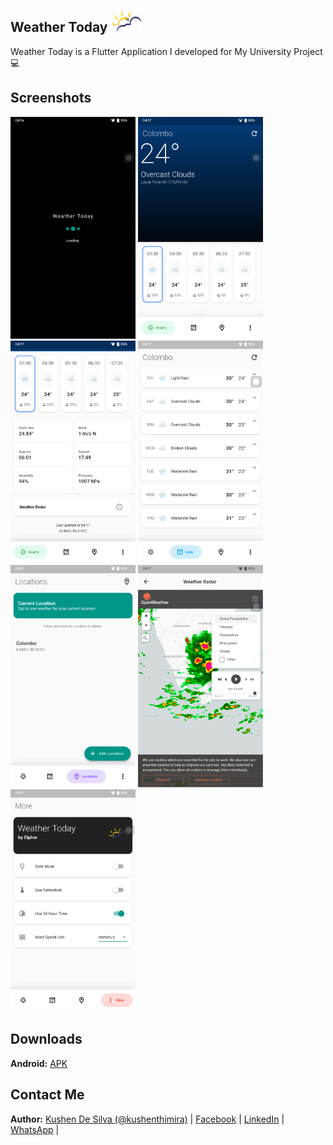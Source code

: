 ## Weather Today <img src="/assets/images/logo.png" alt="Preview" width="50" />

Weather Today is a Flutter Application I developed for My University Project :computer:

## Screenshots

<img src="/assets/images/1.png" alt="Preview" width="200" />
<img src="/assets/images/2.png" alt="Preview" width="200" />
<img src="/assets/images/3.png" alt="Preview" width="200" />
<img src="/assets/images/4.png" alt="Preview" width="200" />
<img src="/assets/images/5.png" alt="Preview" width="200" />
<img src="/assets/images/6.png" alt="Preview" width="200" />
<img src="/assets/images/7.png" alt="Preview" width="200" />

## Downloads

**Android:** [APK](https://github.com/kushenthimira/weathertoday/raw/main/downloads/Android.apk)

## Contact Me

**Author:** [Kushen De Silva (@kushenthimira)](https://github.com/kushenthimira) | [Facebook](https://facebook.com/ciphernpc) | [LinkedIn](https://linkedin.com/in/kushenthimira) | [WhatsApp](https://wa.me/94717827878) |
